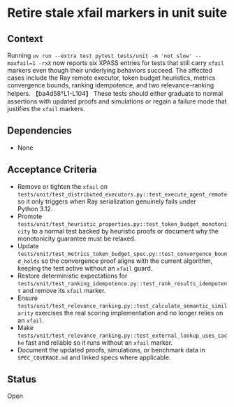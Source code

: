 # Retire stale xfail markers in unit suite

## Context
Running `uv run --extra test pytest tests/unit -m 'not slow' --maxfail=1 -rxX`
now reports six XPASS entries for tests that still carry `xfail` markers even
though their underlying behaviors succeed. The affected cases include the Ray
remote executor, token budget heuristics, metrics convergence bounds, ranking
idempotence, and two relevance-ranking helpers. 【ba4d58†L1-L104】 These tests
should either graduate to normal assertions with updated proofs and simulations
or regain a failure mode that justifies the `xfail` markers.

## Dependencies
- None

## Acceptance Criteria
- Remove or tighten the `xfail` on
  `tests/unit/test_distributed_executors.py::test_execute_agent_remote` so it
  only triggers when Ray serialization genuinely fails under Python 3.12.
- Promote `tests/unit/test_heuristic_properties.py::test_token_budget_monotonicity`
  to a normal test backed by heuristic proofs or document why the monotonicity
  guarantee must be relaxed.
- Update `tests/unit/test_metrics_token_budget_spec.py::test_convergence_bound_holds`
  so the convergence proof aligns with the current algorithm, keeping the test
  active without an `xfail` guard.
- Restore deterministic expectations for
  `tests/unit/test_ranking_idempotence.py::test_rank_results_idempotent` and
  remove its `xfail` marker.
- Ensure `tests/unit/test_relevance_ranking.py::test_calculate_semantic_similarity`
  exercises the real scoring implementation and no longer relies on an
  `xfail`.
- Make `tests/unit/test_relevance_ranking.py::test_external_lookup_uses_cache`
  fast and reliable so it runs without an `xfail` marker.
- Document the updated proofs, simulations, or benchmark data in
  `SPEC_COVERAGE.md` and linked specs where applicable.

## Status
Open
